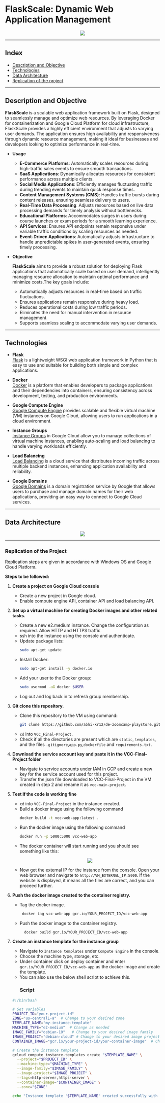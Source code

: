 # FlaskScale: Dynamic Web Application Management

<p align="center">
  <img src="images\main.png">
</p>

---
## Index

- [Description and Objective](#description-and-objective)
- [Technologies](#technologies)
- [Data Architecture](#data-architecture)
- [Replication of the project](#replication-of-the-project)

---

## Description and Objective

**FlaskScale** is a scalable web application framework built on Flask, designed to seamlessly manage and optimize web resources. By leveraging Docker for containerization and Google Cloud Platform for cloud infrastructure, FlaskScale provides a highly efficient environment that adjusts to varying user demands. The application ensures high availability and responsiveness through dynamic resource management, making it ideal for businesses and developers looking to optimize performance in real-time.

- **Usage**

  - **E-Commerce Platforms**: Automatically scales resources during high-traffic sales events to ensure smooth transactions.
  - **SaaS Applications**: Dynamically allocates resources for consistent performance across multiple clients.
  - **Social Media Applications**: Efficiently manages fluctuating traffic during trending events to maintain quick response times.
  - **Content Management Systems (CMS)**: Handles traffic bursts during content releases, ensuring seamless delivery to users.
  - **Real-Time Data Processing**: Adjusts resources based on live data processing demands for timely analysis without bottlenecks.
  - **Educational Platforms**: Accommodates surges in users during course launches or exam periods for a smooth learning experience.
  - **API Services**: Ensures API endpoints remain responsive under variable traffic conditions by scaling resources as needed.
  - **Event-Driven Applications**: Automatically adjusts infrastructure to handle unpredictable spikes in user-generated events, ensuring timely processing.

- **Objective**

  **FlaskScale** aims to provide a robust solution for deploying Flask applications that automatically scale based on user demand, intelligently managing resource allocation to maintain optimal performance and minimize costs.The key goals include:

  - Automatically adjusts resources in real-time based on traffic fluctuations.
  - Ensures applications remain responsive during heavy load.
  - Reduces operational costs during low traffic periods.
  - Eliminates the need for manual intervention in resource management.
  - Supports seamless scaling to accommodate varying user demands.

---

## Technologies

- **Flask**  
  [Flask](https://flask.palletsprojects.com/) is a lightweight WSGI web application framework in Python that is easy to use and suitable for building both simple and complex applications.

- **Docker**  
  [Docker](https://docs.docker.com/) is a platform that enables developers to package applications and their dependencies into containers, ensuring consistency across development, testing, and production environments.

- **Google Compute Engine**  
  [Google Compute Engine](https://cloud.google.com/compute/docs) provides scalable and flexible virtual machine (VM) instances on Google Cloud, allowing users to run applications in a cloud environment.

- **Instance Groups**  
  [Instance Groups](https://cloud.google.com/compute/docs/instance-groups) in Google Cloud allow you to manage collections of virtual machine instances, enabling auto-scaling and load balancing to handle varying workloads efficiently.

- **Load Balancing**  
  [Load Balancing](https://cloud.google.com/load-balancing/docs) is a cloud service that distributes incoming traffic across multiple backend instances, enhancing application availability and reliability.

- **Google Domains**  
  [Google Domains](https://domains.google/) is a domain registration service by Google that allows users to purchase and manage domain names for their web applications, providing an easy way to connect to Google Cloud services.

---

## Data Architecture

<p align="center">
  <img src="images\architecture.png">
</p>

---

### Replication of the Project

Replication steps are given in accordance with Windows OS and Google Cloud Platform.

**Steps to be followed:**

1. **Create a project on Google Cloud console**
   - Create a new project in Google cloud.
   - Enable compute engine API, container API and load balancing API.

2. **Set up a virtual machine for creating Docker images and other related tasks.**
   - Create a new e2.medium instance. Change the configuration as required. Allow HTTP and HTTPS traffic.
   - ssh into the instance using the console and authenticate.
   - Update package lists:
     ```bash
     sudo apt-get update
     ```
   - Install Docker:
     ```bash
     sudo apt-get install -y docker.io
     ```
   - Add your user to the Docker group:
     ```bash
     sudo usermod -aG docker $USER
     ```
   - Log out and log back in to refresh group membership.

3. **Git clone this repository.**
   - Clone this repository to the VM using command:
     ```bash
     git clone https://github.com/abhi-kr12/de-zoomcamp-playstore.git
     ```
   - `cd` into `VCC_Final-Project`.
   - Check if all the directories are present which are `static`, `templates`, and the files `.gitignore`,`app.py`,`dockerfile` and `requirements.txt`.

4. **Download the service account key and paste it in the VCC-Final-Project folder**
   - Navigate to service accounts under IAM in GCP and create a new key for the service account used for this project.
   - Transfer the json file downloaded to VCC-Final-Project in the VM created in step 2 and rename it as `vcc-main-project`.

5. **Test if the code is working fine**
   - `cd` into `VCC-Final-Project` in the instance created.
   - Build a docker image using the following command
     ```bash
     docker build -t vcc-web-app:latest .
     ```
   - Run the docker image using the following command
     ```bash
     docker run -p 5000:5000 vcc-web-app
     ```
   - The docker container will start running and you should see something like this:
     <p align="center">
      <img src="images\docker_run.png">
     </p>
   - Now get the external IP for the instance from the console. Open your web browser and navigate to `http://VM_EXTERNAL_IP:5000`. If the website is displayed, it means all the files are correct, and you can proceed 
     further.

6. **Push the docker image created to the container registry.**
   - Tag the docker image.
      ```bash
       docker tag vcc-web-app gcr.io/YOUR_PROJECT_ID/vcc-web-app
      ```
   - Push the docker image to the container registry.
     ```bash
       docker build gcr.io/YOUR_PROJECT_ID/vcc-web-app
     ```

7. **Create an instance template for the instance group**
   - Navigate to `Instance templates` under `Compute Engine` in the console.
   - Choose the machine type, storage, etc.
   - Under container click on deploy container and enter `gcr.io/YOUR_PROJECT_ID/vcc-web-app` as the docker image and create the template.
   - You can also use the below shell script to achieve this.
     ### Script

    ```bash
    #!/bin/bash
    
    # Set variables
    PROJECT_ID="your-project-id"
    ZONE="us-central1-a"  # Change to your desired zone
    TEMPLATE_NAME="my-instance-template"
    MACHINE_TYPE="e2-medium"  # Change as needed
    IMAGE_FAMILY="debian-10"   # Change to your desired image family
    IMAGE_PROJECT="debian-cloud" # Change to your desired image project
    CONTAINER_IMAGE="gcr.io/your-project-id/your-container-image"  # Change to your container image
    
    # Create the instance template
    gcloud compute instance-templates create "$TEMPLATE_NAME" \
      --project="$PROJECT_ID" \
      --machine-type="$MACHINE_TYPE" \
      --image-family="$IMAGE_FAMILY" \
      --image-project="$IMAGE_PROJECT" \
      --tags=http-server,https-server \
      --container-image="$CONTAINER_IMAGE" \
      --zone="$ZONE"
    
    echo "Instance template '$TEMPLATE_NAME' created successfully with container deployment."
    ```
